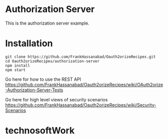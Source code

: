 Authorization Server
==================

This is the authorization server example.

# Installation
```
git clone https://github.com/FrankHassanabad/Oauth2orizeRecipes.git
cd Oauth2orizeRecipes/authorization-server
npm install
npm start
```

Go here for how to use the REST API
https://github.com/FrankHassanabad/Oauth2orizeRecipes/wiki/OAuth2orize-Authorization-Server-Tests

Go here for high level views of security scenarios
https://github.com/FrankHassanabad/Oauth2orizeRecipes/wiki/Security-Scenarios
# technosoftWork
